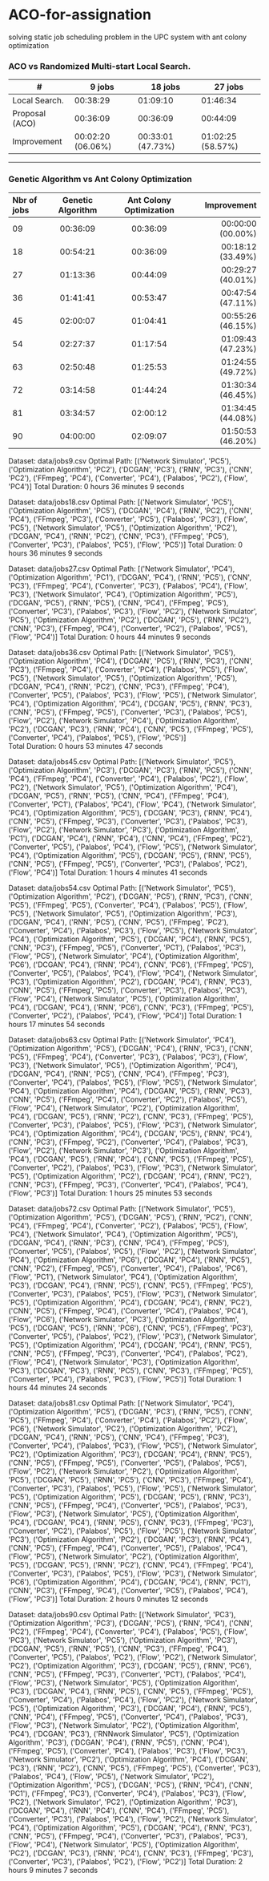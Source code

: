 # ACO-for-assignation
solving static job scheduling problem in the UPC system with ant colony optimization

### ACO vs Randomized Multi-start Local Search.

| #              | 9 jobs            | 18 jobs           | 27 jobs           |
| -------------- | ----------------- | ----------------- | ----------------- |
| Local Search.  | 00:38:29          | 01:09:10          | 01:46:34          |
| Proposal (ACO) | 00:36:09          | 00:36:09          | 00:44:09          |
| Improvement    | 00:02:20 (06.06%) | 00:33:01 (47.73%) | 01:02:25 (58.57%) |

---

### Genetic Algorithm vs Ant Colony Optimization

| Nbr of jobs | Genetic Algorithm | Ant Colony Optimization |       Improvement |
| :---------- | :---------------: | :---------------------: | ----------------: |
| 09          |     00:36:09      |        00:36:09         | 00:00:00 (00.00%) |
| 18          |     00:54:21      |        00:36:09         | 00:18:12 (33.49%) |
| 27          |     01:13:36      |        00:44:09         | 00:29:27 (40.01%) |
| 36          |     01:41:41      |        00:53:47         | 00:47:54 (47.11%) |
| 45          |     02:00:07      |        01:04:41         | 00:55:26 (46.15%) |
| 54          |     02:27:37      |        01:17:54         | 01:09:43 (47.23%) |
| 63          |     02:50:48      |        01:25:53         | 01:24:55 (49.72%) |
| 72          |     03:14:58      |        01:44:24         | 01:30:34 (46.45%) |
| 81          |     03:34:57      |        02:00:12         | 01:34:45 (44.08%) |
| 90          |     04:00:00      |        02:09:07         | 01:50:53 (46.20%) |



Dataset: data/jobs9.csv
Optimal Path: [('Network Simulator', 'PC5'), ('Optimization Algorithm', 'PC2'), ('DCGAN', 'PC3'), ('RNN', 'PC3'), ('CNN', 'PC2'), ('FFmpeg', 'PC4'), ('Converter', 'PC4'), ('Palabos', 'PC2'), ('Flow', 'PC4')]
Total Duration: 0 hours 36 minutes 9 seconds


Dataset: data/jobs18.csv
Optimal Path: [('Network Simulator', 'PC5'), ('Optimization Algorithm', 'PC5'), ('DCGAN', 'PC4'), ('RNN', 'PC2'), ('CNN', 'PC4'), ('FFmpeg', 'PC3'), ('Converter', 'PC5'), ('Palabos', 'PC3'), ('Flow', 'PC5'), ('Network Simulator', 'PC5'), ('Optimization Algorithm', 'PC2'), ('DCGAN', 'PC4'), ('RNN', 'PC2'), ('CNN', 'PC3'), ('FFmpeg', 'PC5'), ('Converter', 'PC3'), ('Palabos', 'PC5'), ('Flow', 'PC5')]
Total Duration: 0 hours 36 minutes 9 seconds


Dataset: data/jobs27.csv
Optimal Path: [('Network Simulator', 'PC4'), ('Optimization Algorithm', 'PC1'), ('DCGAN', 'PC4'), ('RNN', 'PC5'), ('CNN', 'PC3'), ('FFmpeg', 'PC4'), ('Converter', 'PC3'), ('Palabos', 'PC4'), ('Flow', 'PC3'), ('Network Simulator', 'PC4'), ('Optimization Algorithm', 'PC5'), ('DCGAN', 'PC5'), ('RNN', 'PC5'), ('CNN', 'PC4'), ('FFmpeg', 'PC5'), ('Converter', 'PC3'), ('Palabos', 'PC3'), ('Flow', 'PC2'), ('Network Simulator', 'PC5'), ('Optimization Algorithm', 'PC2'), ('DCGAN', 'PC5'), ('RNN', 'PC2'), ('CNN', 'PC3'), ('FFmpeg', 'PC4'), ('Converter', 'PC2'), ('Palabos', 'PC5'), ('Flow', 'PC4')]
Total Duration: 0 hours 44 minutes 9 seconds


Dataset: data/jobs36.csv
Optimal Path: [('Network Simulator', 'PC5'), ('Optimization Algorithm', 'PC4'), ('DCGAN', 'PC5'), ('RNN', 'PC3'), ('CNN', 'PC3'), ('FFmpeg', 'PC4'), ('Converter', 'PC4'), ('Palabos', 'PC5'), ('Flow', 'PC5'), ('Network Simulator', 'PC5'), ('Optimization Algorithm', 'PC5'), ('DCGAN', 'PC4'), ('RNN', 'PC2'), ('CNN', 'PC3'), ('FFmpeg', 'PC4'), ('Converter', 'PC5'), ('Palabos', 'PC3'), ('Flow', 'PC5'), ('Network Simulator', 'PC4'), ('Optimization Algorithm', 'PC4'), ('DCGAN', 'PC5'), ('RNN', 'PC3'), ('CNN', 'PC5'), ('FFmpeg', 'PC5'), ('Converter', 'PC3'), ('Palabos', 'PC5'), ('Flow', 'PC2'), ('Network Simulator', 'PC4'), ('Optimization Algorithm', 'PC2'), ('DCGAN', 'PC3'), ('RNN', 'PC4'), ('CNN', 'PC5'), ('FFmpeg', 'PC5'), ('Converter', 'PC4'), ('Palabos', 'PC5'), ('Flow', 'PC5')]      
Total Duration: 0 hours 53 minutes 47 seconds


Dataset: data/jobs45.csv
Optimal Path: [('Network Simulator', 'PC5'), ('Optimization Algorithm', 'PC3'), ('DCGAN', 'PC3'), ('RNN', 'PC5'), ('CNN', 'PC4'), ('FFmpeg', 'PC4'), ('Converter', 'PC4'), ('Palabos', 'PC2'), ('Flow', 'PC2'), ('Network Simulator', 'PC5'), ('Optimization Algorithm', 'PC4'), ('DCGAN', 'PC5'), ('RNN', 'PC5'), ('CNN', 'PC4'), ('FFmpeg', 'PC4'), ('Converter', 'PC1'), ('Palabos', 'PC4'), ('Flow', 'PC4'), ('Network Simulator', 'PC4'), ('Optimization Algorithm', 'PC5'), ('DCGAN', 'PC3'), ('RNN', 'PC4'), ('CNN', 'PC5'), ('FFmpeg', 'PC3'), ('Converter', 'PC3'), ('Palabos', 'PC3'), ('Flow', 'PC2'), ('Network Simulator', 'PC3'), ('Optimization Algorithm', 'PC1'), ('DCGAN', 'PC4'), ('RNN', 'PC4'), ('CNN', 'PC4'), ('FFmpeg', 'PC2'), ('Converter', 'PC5'), ('Palabos', 'PC4'), ('Flow', 'PC5'), ('Network Simulator', 'PC4'), ('Optimization Algorithm', 'PC5'), ('DCGAN', 'PC5'), ('RNN', 'PC5'), ('CNN', 'PC5'), ('FFmpeg', 'PC5'), ('Converter', 'PC3'), ('Palabos', 'PC2'), ('Flow', 'PC4')]
Total Duration: 1 hours 4 minutes 41 seconds


Dataset: data/jobs54.csv
Optimal Path: [('Network Simulator', 'PC5'), ('Optimization Algorithm', 'PC2'), ('DCGAN', 'PC5'), ('RNN', 'PC3'), ('CNN', 'PC5'), ('FFmpeg', 'PC5'), ('Converter', 'PC4'), ('Palabos', 'PC5'), ('Flow', 'PC5'), ('Network Simulator', 'PC5'), ('Optimization Algorithm', 'PC3'), ('DCGAN', 'PC4'), ('RNN', 'PC5'), ('CNN', 'PC5'), ('FFmpeg', 'PC2'), ('Converter', 'PC4'), ('Palabos', 'PC3'), ('Flow', 'PC5'), ('Network Simulator', 'PC4'), ('Optimization Algorithm', 'PC5'), ('DCGAN', 'PC4'), ('RNN', 'PC5'), ('CNN', 'PC3'), ('FFmpeg', 'PC5'), ('Converter', 'PC1'), ('Palabos', 'PC3'), ('Flow', 'PC5'), ('Network Simulator', 'PC4'), ('Optimization Algorithm', 'PC6'), ('DCGAN', 'PC4'), ('RNN', 'PC4'), ('CNN', 'PC6'), ('FFmpeg', 'PC5'), ('Converter', 'PC5'), ('Palabos', 'PC4'), ('Flow', 'PC4'), ('Network Simulator', 'PC3'), ('Optimization Algorithm', 'PC2'), ('DCGAN', 'PC4'), ('RNN', 'PC3'), ('CNN', 'PC5'), ('FFmpeg', 'PC5'), ('Converter', 'PC3'), ('Palabos', 'PC3'), ('Flow', 'PC4'), ('Network Simulator', 'PC5'), ('Optimization Algorithm', 'PC4'), ('DCGAN', 'PC4'), ('RNN', 'PC6'), ('CNN', 'PC3'), ('FFmpeg', 'PC5'), ('Converter', 'PC2'), ('Palabos', 'PC4'), ('Flow', 'PC4')]
Total Duration: 1 hours 17 minutes 54 seconds


Dataset: data/jobs63.csv
Optimal Path: [('Network Simulator', 'PC4'), ('Optimization Algorithm', 'PC5'), ('DCGAN', 'PC4'), ('RNN', 'PC3'), ('CNN', 'PC5'), ('FFmpeg', 'PC4'), ('Converter', 'PC3'), ('Palabos', 'PC3'), ('Flow', 'PC3'), ('Network Simulator', 'PC5'), ('Optimization Algorithm', 'PC4'), ('DCGAN', 'PC4'), ('RNN', 'PC5'), ('CNN', 'PC4'), ('FFmpeg', 'PC3'), ('Converter', 'PC4'), ('Palabos', 'PC5'), ('Flow', 'PC5'), ('Network Simulator', 'PC4'), ('Optimization Algorithm', 'PC4'), ('DCGAN', 'PC5'), ('RNN', 'PC3'), ('CNN', 'PC5'), ('FFmpeg', 'PC4'), ('Converter', 'PC2'), ('Palabos', 'PC5'), ('Flow', 'PC4'), ('Network Simulator', 'PC2'), ('Optimization Algorithm', 'PC4'), ('DCGAN', 'PC5'), ('RNN', 'PC2'), ('CNN', 'PC3'), ('FFmpeg', 'PC5'), ('Converter', 'PC3'), ('Palabos', 'PC5'), ('Flow', 'PC3'), ('Network Simulator', 'PC4'), ('Optimization Algorithm', 'PC4'), ('DCGAN', 'PC5'), ('RNN', 'PC4'), ('CNN', 'PC3'), ('FFmpeg', 'PC2'), ('Converter', 'PC4'), ('Palabos', 'PC3'), ('Flow', 'PC2'), ('Network Simulator', 'PC3'), ('Optimization Algorithm', 'PC4'), ('DCGAN', 'PC5'), ('RNN', 'PC4'), ('CNN', 'PC5'), ('FFmpeg', 'PC5'), ('Converter', 'PC2'), ('Palabos', 'PC3'), ('Flow', 'PC3'), ('Network Simulator', 'PC5'), ('Optimization Algorithm', 'PC2'), ('DCGAN', 'PC4'), ('RNN', 'PC2'), ('CNN', 'PC3'), ('FFmpeg', 'PC3'), ('Converter', 'PC4'), ('Palabos', 'PC4'), ('Flow', 'PC3')]
Total Duration: 1 hours 25 minutes 53 seconds


Dataset: data/jobs72.csv
Optimal Path: [('Network Simulator', 'PC5'), ('Optimization Algorithm', 'PC5'), ('DCGAN', 'PC5'), ('RNN', 'PC2'), ('CNN', 'PC4'), ('FFmpeg', 'PC4'), ('Converter', 'PC2'), ('Palabos', 'PC5'), ('Flow', 'PC4'), ('Network Simulator', 'PC4'), ('Optimization Algorithm', 'PC5'), ('DCGAN', 'PC4'), ('RNN', 'PC3'), ('CNN', 'PC4'), ('FFmpeg', 'PC5'), ('Converter', 'PC5'), ('Palabos', 'PC5'), ('Flow', 'PC2'), ('Network Simulator', 'PC4'), ('Optimization Algorithm', 'PC6'), ('DCGAN', 'PC4'), ('RNN', 'PC5'), ('CNN', 'PC2'), ('FFmpeg', 'PC5'), ('Converter', 'PC4'), ('Palabos', 'PC6'), ('Flow', 'PC1'), ('Network Simulator', 'PC4'), ('Optimization Algorithm', 'PC3'), ('DCGAN', 'PC4'), ('RNN', 'PC5'), ('CNN', 'PC5'), ('FFmpeg', 'PC5'), ('Converter', 'PC3'), ('Palabos', 'PC5'), ('Flow', 'PC3'), ('Network Simulator', 'PC5'), ('Optimization Algorithm', 'PC4'), ('DCGAN', 'PC4'), ('RNN', 'PC2'), ('CNN', 'PC5'), ('FFmpeg', 'PC4'), ('Converter', 'PC4'), ('Palabos', 'PC4'), ('Flow', 'PC6'), ('Network Simulator', 'PC3'), ('Optimization Algorithm', 'PC5'), ('DCGAN', 'PC5'), ('RNN', 'PC6'), ('CNN', 'PC5'), ('FFmpeg', 'PC3'), ('Converter', 'PC5'), ('Palabos', 'PC2'), ('Flow', 'PC3'), ('Network Simulator', 'PC5'), ('Optimization Algorithm', 'PC4'), ('DCGAN', 'PC4'), ('RNN', 'PC5'), ('CNN', 'PC5'), ('FFmpeg', 'PC3'), ('Converter', 'PC4'), ('Palabos', 'PC2'), ('Flow', 'PC4'), ('Network Simulator', 'PC3'), ('Optimization Algorithm', 'PC3'), ('DCGAN', 'PC3'), ('RNN', 'PC5'), ('CNN', 'PC3'), ('FFmpeg', 'PC5'), ('Converter', 'PC4'), ('Palabos', 'PC3'), ('Flow', 'PC5')]
Total Duration: 1 hours 44 minutes 24 seconds


Dataset: data/jobs81.csv
Optimal Path: [('Network Simulator', 'PC4'), ('Optimization Algorithm', 'PC5'), ('DCGAN', 'PC3'), ('RNN', 'PC5'), ('CNN', 'PC5'), ('FFmpeg', 'PC4'), ('Converter', 'PC4'), ('Palabos', 'PC2'), ('Flow', 'PC6'), ('Network Simulator', 'PC2'), ('Optimization Algorithm', 'PC2'), ('DCGAN', 'PC4'), ('RNN', 'PC5'), ('CNN', 'PC4'), ('FFmpeg', 'PC3'), ('Converter', 'PC4'), ('Palabos', 'PC3'), ('Flow', 'PC5'), ('Network Simulator', 'PC2'), ('Optimization Algorithm', 'PC3'), ('DCGAN', 'PC4'), ('RNN', 'PC5'), ('CNN', 'PC5'), ('FFmpeg', 'PC5'), ('Converter', 'PC5'), ('Palabos', 'PC5'), ('Flow', 'PC2'), ('Network Simulator', 'PC2'), ('Optimization Algorithm', 'PC5'), ('DCGAN', 'PC5'), ('RNN', 'PC5'), ('CNN', 'PC3'), ('FFmpeg', 'PC4'), ('Converter', 'PC3'), ('Palabos', 'PC5'), ('Flow', 'PC5'), ('Network Simulator', 'PC5'), ('Optimization Algorithm', 'PC5'), ('DCGAN', 'PC5'), ('RNN', 'PC3'), ('CNN', 'PC5'), ('FFmpeg', 'PC4'), ('Converter', 'PC5'), ('Palabos', 'PC3'), ('Flow', 'PC3'), ('Network Simulator', 'PC5'), ('Optimization Algorithm', 'PC4'), ('DCGAN', 'PC4'), ('RNN', 'PC5'), ('CNN', 'PC3'), ('FFmpeg', 'PC3'), ('Converter', 'PC2'), ('Palabos', 'PC5'), ('Flow', 'PC5'), ('Network Simulator', 'PC3'), ('Optimization Algorithm', 'PC2'), ('DCGAN', 'PC3'), ('RNN', 'PC4'), ('CNN', 'PC5'), ('FFmpeg', 'PC4'), ('Converter', 'PC5'), ('Palabos', 'PC4'), ('Flow', 'PC5'), ('Network Simulator', 'PC2'), ('Optimization Algorithm', 'PC5'), ('DCGAN', 'PC5'), ('RNN', 'PC2'), ('CNN', 'PC4'), ('FFmpeg', 'PC4'), ('Converter', 'PC3'), ('Palabos', 'PC5'), ('Flow', 'PC3'), ('Network Simulator', 'PC6'), ('Optimization Algorithm', 'PC4'), ('DCGAN', 'PC4'), ('RNN', 'PC1'), ('CNN', 'PC3'), ('FFmpeg', 'PC4'), ('Converter', 'PC5'), ('Palabos', 'PC4'), ('Flow', 'PC3')]
Total Duration: 2 hours 0 minutes 12 seconds


Dataset: data/jobs90.csv
Optimal Path: [('Network Simulator', 'PC3'), ('Optimization Algorithm', 'PC3'), ('DCGAN', 'PC5'), ('RNN', 'PC4'), ('CNN', 'PC2'), ('FFmpeg', 'PC4'), ('Converter', 'PC4'), ('Palabos', 'PC5'), ('Flow', 'PC3'), ('Network Simulator', 'PC5'), ('Optimization Algorithm', 'PC3'), ('DCGAN', 'PC5'), ('RNN', 'PC5'), ('CNN', 'PC3'), ('FFmpeg', 'PC4'), ('Converter', 'PC5'), ('Palabos', 'PC2'), ('Flow', 'PC2'), ('Network Simulator', 'PC2'), ('Optimization Algorithm', 'PC3'), ('DCGAN', 'PC5'), ('RNN', 'PC6'), ('CNN', 'PC5'), ('FFmpeg', 'PC3'), ('Converter', 'PC1'), ('Palabos', 'PC4'), ('Flow', 'PC3'), ('Network Simulator', 'PC5'), ('Optimization Algorithm', 'PC3'), ('DCGAN', 'PC4'), ('RNN', 'PC5'), ('CNN', 'PC5'), ('FFmpeg', 'PC5'), ('Converter', 'PC4'), ('Palabos', 'PC4'), ('Flow', 'PC2'), ('Network Simulator', 'PC5'), ('Optimization Algorithm', 'PC3'), ('DCGAN', 'PC4'), ('RNN', 'PC5'), ('CNN', 'PC4'), ('FFmpeg', 'PC5'), ('Converter', 'PC4'), ('Palabos', 'PC3'), ('Flow', 'PC3'), ('Network Simulator', 'PC2'), ('Optimization Algorithm', 'PC4'), ('DCGAN', 'PC3'), ('RNNwork Simulator', 'PC5'), ('Optimization Algorithm', 'PC3'), ('DCGAN', 'PC4'), ('RNN', 'PC5'), ('CNN', 'PC4'), ('FFmpeg', 'PC5'), ('Converter', 'PC4'), ('Palabos', 'PC3'), ('Flow', 'PC3'), ('Network Simulator', 'PC2'), ('Optimization Algorithm', 'PC4'), ('DCGAN', 'PC3'), ('RNN', 'PC2'), ('CNN', 'PC5'), ('FFmpeg', 'PC5'), ('Converter', 'PC3'), ('Palabos', 'PC4'), ('Flow', 'PC5'), ('Network Simulator', 'PC2'), ('Optimization Algorithm', 'PC5'), ('DCGAN', 'PC5'), ('RNN', 'PC4'), ('CNN', 'PC1'), ('FFmpeg', 'PC3'), ('Converter', 'PC4'), ('Palabos', 'PC3'), ('Flow', 'PC2'), ('Network Simulator', 'PC2'), ('Optimization Algorithm', 'PC3'), ('DCGAN', 'PC4'), ('RNN', 'PC4'), ('CNN', 'PC4'), ('FFmpeg', 'PC5'), ('Converter', 'PC3'), ('Palabos', 'PC4'), ('Flow', 'PC2'), ('Network Simulator', 'PC4'), ('Optimization Algorithm', 'PC5'), ('DCGAN', 'PC4'), ('RNN', 'PC3'), ('CNN', 'PC5'), ('FFmpeg', 'PC4'), ('Converter', 'PC3'), ('Palabos', 'PC3'), ('Flow', 'PC4'), ('Network Simulator', 'PC5'), ('Optimization Algorithm', 'PC2'), ('DCGAN', 'PC3'), ('RNN', 'PC4'), ('CNN', 'PC3'), ('FFmpeg', 'PC3'), ('Converter', 'PC3'), ('Palabos', 'PC2'), ('Flow', 'PC2')]
Total Duration: 2 hours 9 minutes 7 seconds

